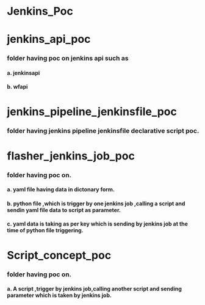 # Jenkins_Poc

# jenkins_api_poc
### folder having poc on jenkins api such as
#### a. jenkinsapi
#### b. wfapi

# jenkins_pipeline_jenkinsfile_poc
### folder having jenkins pipeline jenkinsfile declarative script poc.

# flasher_jenkins_job_poc
### folder having poc on. 
#### a. yaml file having data in dictonary form.
#### b. python file ,which is trigger by one jenkins job ,calling a script and sendin yaml file data to script as parameter.
#### c. yaml data is taking as per key which is sending by jenkins job at the time of python file triggering.

# Script_concept_poc
### folder having poc on. 
#### a. A script ,trigger by jenkins job,calling another script and sending parameter which is taken by jenkins job.
